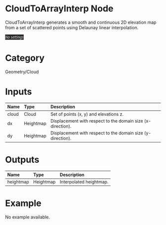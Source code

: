 
CloudToArrayInterp Node
=======================


CloudToArrayInterp generates a smooth and continuous 2D elevation map from a set of scattered points using Delaunay linear interpolation.



![img](../../images/nodes/CloudToArrayInterp_settings.png)


# Category


Geometry/Cloud
# Inputs

|Name|Type|Description|
| :--- | :--- | :--- |
|cloud|Cloud|Set of points (x, y) and elevations z.|
|dx|Heightmap|Displacement with respect to the domain size (x-direction).|
|dy|Heightmap|Displacement with respect to the domain size (y-direction).|

# Outputs

|Name|Type|Description|
| :--- | :--- | :--- |
|heightmap|Heightmap|Interpolated heightmap.|

# Example


No example available.